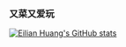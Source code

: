### 又菜又爱玩

[![Eilian Huang's GitHub stats](https://github-readme-stats.vercel.app/api?username=Eilian-Huang)](https://github.com/anuraghazra/github-readme-stats)

<!--
**Eilian-Huang/Eilian-Huang** is a ✨ _special_ ✨ repository because its `README.md` (this file) appears on your GitHub profile.

Here are some ideas to get you started:

- 🔭 I’m currently working on ...
- 🌱 I’m currently learning ...
- 👯 I’m looking to collaborate on ...
- 🤔 I’m looking for help with ...
- 💬 Ask me about ...
- 📫 How to reach me: ...
- 😄 Pronouns: ...
- ⚡ Fun fact: ...
-->
